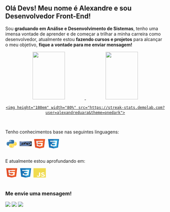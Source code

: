 ## Olá Devs! Meu nome é Alexandre e sou Desenvolvedor Front-End!
Sou **graduando em Análise e Desenvolvimento de Sistemas**, tenho uma imensa vontade de aprender e de começar a trilhar a minha carreira como desenvolvedor, atualmente estou **fazendo cursos e projetos** para alcançar o meu objetivo, **fique a vontade para me enviar mensagem!**
<br>

<a href="https://github.com/alexandreduara">
  <div align="center">
    <img height="150em" width="45%" src="https://github-readme-stats.vercel.app/api?username=alexandreduara&show_icons=true&theme=onedark&include_all_commits=true&count_private=true"> <img height="150em" width="45%" src="https://github-readme-stats.vercel.app/api/top-langs/?username=alexandreduara&layout=compact&langs_count=7&theme=onedark">
    <br>
    
    <img height="180em" width="80%" src="https://streak-stats.demolab.com?user=alexandreduara&theme=onedark">
    
  </div>
  

</a> 
 
<br>

Tenho conhecimentos base nas seguintes linguagens:

<div style="display: inline_block">
  <img align="center" alt="Alexandre-Python" height="30" width="40" src="https://raw.githubusercontent.com/devicons/devicon/master/icons/python/python-original.svg">
  <img align="center" alt="Alexandre-PHP" height="30" width="40" src="https://raw.githubusercontent.com/devicons/devicon/master/icons/php/php-original.svg">
  <img align="center" alt="Alexandre-HTML" height="30" width="40" src="https://raw.githubusercontent.com/devicons/devicon/master/icons/html5/html5-original.svg">
  <img align="center" alt="Alexandre-CSS" height="30" width="40" src="https://raw.githubusercontent.com/devicons/devicon/master/icons/css3/css3-original.svg">
</div>

<br>

E atualmente estou aprofundando em:

<div style="display: inline_block">
  <img align="center" alt="Alexandre-HTML" height="30" width="40" src="https://raw.githubusercontent.com/devicons/devicon/master/icons/html5/html5-original.svg">
  <img align="center" alt="Alexandre-CSS" height="30" width="40" src="https://raw.githubusercontent.com/devicons/devicon/master/icons/css3/css3-original.svg">
  <img align="center" alt="Alexandre-Js" height="30" width="40" src="https://raw.githubusercontent.com/devicons/devicon/master/icons/javascript/javascript-plain.svg">
</div>

<br>




### Me envie uma mensagem!
<div>
  <a href="https://instagram.com/alexandre_duara" target="_blank"><img src="https://img.shields.io/badge/-Instagram-%23E4405F?style=for-the-badge&logo=instagram&logoColor=white" target="_blank"></a>
  <a href = "mailto:alexandreduara@gmail.com"><img src="https://img.shields.io/badge/-Gmail-%23333?style=for-the-badge&logo=gmail&logoColor=white" target="_blank"></a>
  <a href="https://www.linkedin.com/in/alexandreduara/" target="_blank"><img src="https://img.shields.io/badge/-LinkedIn-%230077B5?style=for-the-badge&logo=linkedin&logoColor=white" target="_blank"></a> 
</div>
